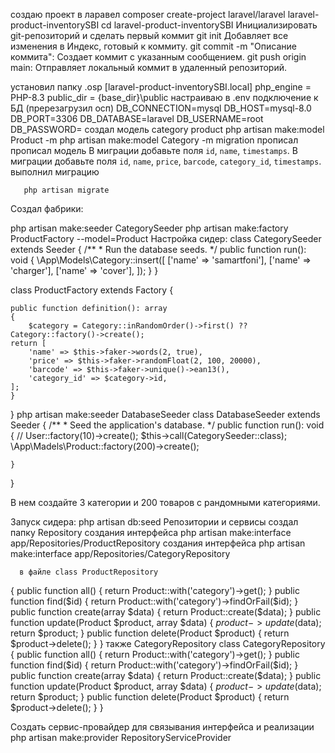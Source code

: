 создаю проект в ларавел
                    composer create-project laravel/laravel  laravel-product-inventorySBI
                     cd laravel-product-inventorySBI
Инициализировать git-репозиторий и сделать первый коммит
                    git init
                    Добавляет все изменения в Индекс, готовый к коммиту. 
                    git commit -m "Описание коммита":
                    Создает коммит с указанным сообщением. 
                    git push origin main:
Отправляет локальный коммит в удаленный репозиторий. 

установил папку .osp
                      [laravel-product-inventorySBI.local]
                      php_engine        = PHP-8.3
                      public_dir        = {base_dir}\public
настраиваю в .env подключение к БД (пререзагрузил осп)
                      DB_CONNECTION=mysql
                       DB_HOST=mysql-8.0
                       DB_PORT=3306
                       DB_DATABASE=laravel
                       DB_USERNAME=root
                       DB_PASSWORD=
создал модель category product
        php artisan make:model Product -m
        php artisan make:model Category -m
migration прописал 
прописал модель 
        В миграции добавьте поля `id`, `name`, `timestamps`.
        В миграции добавьте поля `id`, `name`, `price`, `barcode`, `category_id`, `timestamps`.
выполнил миграцию

       php artisan migrate
Создал фабрики:
   
   php artisan make:seeder CategorySeeder
php artisan make:factory ProductFactory --model=Product
Настройка сидер:
   class CategorySeeder extends Seeder
{
    /**
     * Run the database seeds.
     */
    public function run(): void
    {
        \App\Models\Category::insert([
            ['name' => 'samartfoni'],
            ['name' => 'charger'],
            ['name' => 'cover'],
        ]);
    }
}

class ProductFactory extends Factory
{
   
    public function definition(): array
    {
        $category = Category::inRandomOrder()->first() ?? Category::factory()->create();
    return [
        'name' => $this->faker->words(2, true),
        'price' => $this->faker->randomFloat(2, 100, 20000),
        'barcode' => $this->faker->unique()->ean13(),
        'category_id' => $category->id,
    ];
    }
}
   php artisan make:seeder DatabaseSeeder
   class DatabaseSeeder extends Seeder
{
    /**
     * Seed the application's database.
     */
    public function run(): void
    {
        // User::factory(10)->create();
        $this->call(CategorySeeder::class);
        \App\Madels\Product::factory(200)->create();

    }

}
   
В нем создайте 3 категории и 200 товаров с рандомными категориями.

Запуск сидера:
     php artisan db:seed
Репозитории и сервисы
создал папку Repository
создания интерфейса php artisan make:interface app/Repositories/ProductRepository
создания интерфейса php artisan make:interface app/Repositories/CategoryRepository

      в файле class ProductRepository
{
    public function all() { return Product::with('category')->get(); }
    public function find($id) { return Product::with('category')->findOrFail($id); }
    public function create(array $data) { return Product::create($data); }
    public function update(Product $product, array $data) { $product->update($data); return $product; }
    public function delete(Product $product) { return $product->delete(); }
}
также CategoryRepository
class  CategoryRepository
{
    public function all() { return Product::with('category')->get(); }
    public function find($id) { return Product::with('category')->findOrFail($id); }
    public function create(array $data) { return Product::create($data); }
    public function update(Product $product, array $data) { $product->update($data); return $product; }
    public function delete(Product $product) { return $product->delete(); }
}

Создать сервис-провайдер для связывания интерфейса и реализации
php artisan make:provider RepositoryServiceProvider
